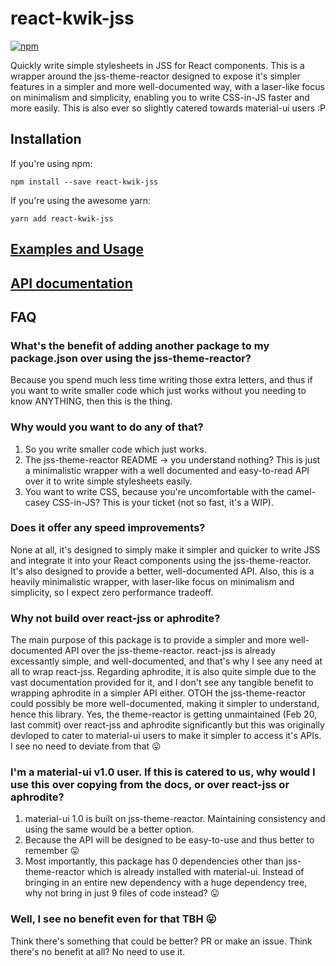 # react-kwik-jss
[![npm](https://img.shields.io/npm/v/react-kwik-jss.svg?style=flat-square)](www.npmjs.com/package/react-kwik-jss)

Quickly write simple stylesheets in JSS for React components. This is a wrapper around the jss-theme-reactor designed to expose it's simpler features in a simpler and more well-documented way, with a laser-like focus on minimalism and simplicity, enabling you to write CSS-in-JS faster and more easily. This is also ever so slightly catered towards material-ui users :P

## Installation
If you're using npm:
```shell
npm install --save react-kwik-jss
```
If you're using the awesome yarn:
```shell
yarn add react-kwik-jss
```

## [Examples and Usage](https://github.com/ibujs/react-kwik-jss/wiki/Examples-and-Usage)

## [API documentation](https://github.com/ibujs/react-kwik-jss/wiki/API-Documentation)

## FAQ

### What's the benefit of adding another package to my package.json over using the jss-theme-reactor?
Because you spend much less time writing those extra letters, and thus if you want to write smaller code which just works without you needing to know ANYTHING, then this is the thing.

### Why would you want to do any of that?  
1. So you write smaller code which just works.  
2. The jss-theme-reactor README -> you understand nothing? This is just a minimalistic wrapper with a well documented and easy-to-read API over it to write simple stylesheets easily.  
3. You want to write CSS, because you're uncomfortable with the camel-casey CSS-in-JS? This is your ticket (not so fast, it's a WIP).  

### Does it offer any speed improvements?
None at all, it's designed to simply make it simpler and quicker to write JSS and integrate it into your React components using the jss-theme-reactor. It's also designed to provide a better, well-documented API. Also, this is a heavily minimalistic wrapper, with laser-like focus on minimalism and simplicity, so I expect zero performance tradeoff.

### Why not build over react-jss or aphrodite?
The main purpose of this package is to provide a simpler and more well-documented API over the jss-theme-reactor. react-jss is already excessantly simple, and well-documented, and that's why I see any need at all to wrap react-jss. Regarding aphrodite, it is also quite simple due to the vast documentation provided for it, and I don't see any tangible benefit to wrapping aphrodite in a simpler API either. OTOH the jss-theme-reactor could possibly be more well-documented, making it simpler to understand, hence this library. Yes, the theme-reactor is getting unmaintained (Feb 20, last commit) over react-jss and aphrodite significantly but this was originally devloped to cater to material-ui users to make it simpler to access it's APIs. I see no need to deviate from that :stuck_out_tongue:

### I'm a material-ui v1.0 user. If this is catered to us, why would I use this over copying from the docs, or over react-jss or aphrodite?
1. material-ui 1.0 is built on jss-theme-reactor. Maintaining consistency and using the same would be a better option.
2. Because the API will be designed to be easy-to-use and thus better to remember :stuck_out_tongue:
3. Most importantly, this package has 0 dependencies other than jss-theme-reactor which is already installed with material-ui. Instead of bringing in an entire new dependency with a huge dependency tree, why not bring in just 9 files of code instead? :stuck_out_tongue:

### Well, I see no benefit even for that TBH :stuck_out_tongue:
Think there's something that could be better? PR or make an issue. Think there's no benefit at all? No need to use it.